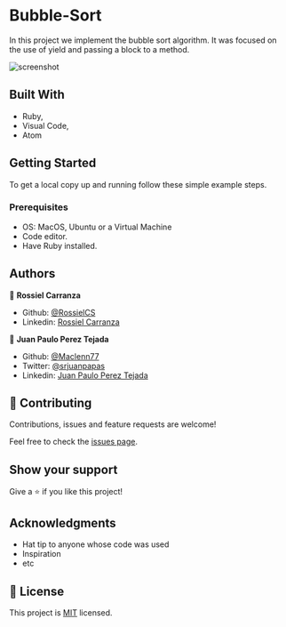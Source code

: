 # Bubble-Sort
In this project we implement the bubble sort algorithm. It was focused on the use of yield and passing a block to a method.

![screenshot](https://user-images.githubusercontent.com/60085697/79151911-af270c80-7da1-11ea-9667-300ce79ffc30.png)

## Built With

- Ruby,
- Visual Code,
- Atom

## Getting Started

To get a local copy up and running follow these simple example steps.

### Prerequisites
- OS: MacOS, Ubuntu or a Virtual Machine
- Code editor.
- Have Ruby installed.


## Authors

👤 **Rossiel Carranza**

- Github: [@RossielCS](https://github.com/RossielCS)
- Linkedin: [Rossiel Carranza](https://www.linkedin.com/in/rossiel-carranza-1666b11a1/)

👤 **Juan Paulo Perez Tejada**

- Github: [@Maclenn77](https://github.com/Maclenn77)
- Twitter: [@srjuanpapas](https://twitter.com/srjuanpapas)
- Linkedin: [Juan Paulo Perez Tejada](https://mx.linkedin.com/in/juanpaulopereztejada)

## 🤝 Contributing

Contributions, issues and feature requests are welcome!

Feel free to check the [issues page](issues/).

## Show your support

Give a ⭐️ if you like this project!

## Acknowledgments

- Hat tip to anyone whose code was used
- Inspiration
- etc

## 📝 License

This project is [MIT](lic.url) licensed.
